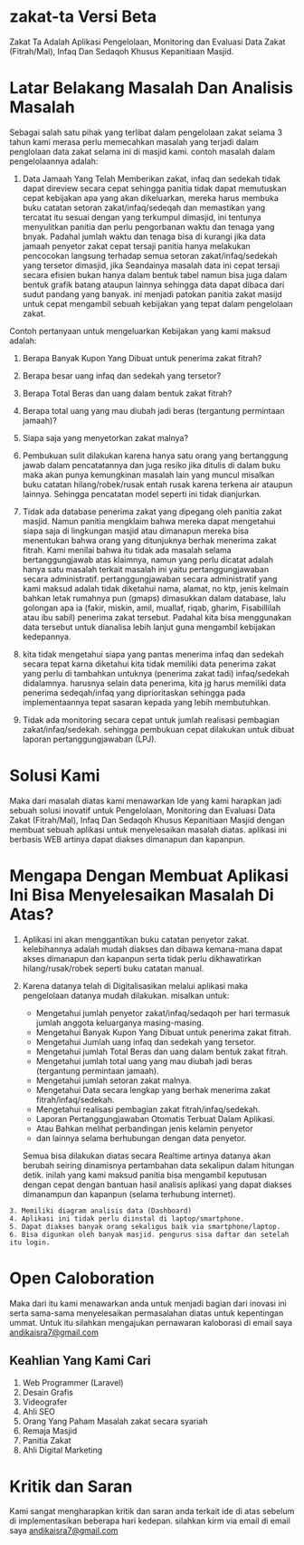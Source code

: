 # zakat-ta Versi Beta
Zakat Ta Adalah Aplikasi Pengelolaan, Monitoring dan Evaluasi Data Zakat (Fitrah/Mal), Infaq Dan Sedaqoh Khusus Kepanitiaan Masjid.

# Latar Belakang Masalah Dan Analisis Masalah

Sebagai salah satu pihak yang terlibat dalam pengelolaan zakat selama 3 tahun kami merasa perlu memecahkan masalah yang terjadi dalam penglolaan data zakat selama ini di masjid kami. contoh masalah dalam pengelolaannya adalah:

1. Data Jamaah Yang Telah Memberikan zakat, infaq dan sedekah tidak dapat direview secara cepat sehingga panitia tidak dapat memutuskan cepat kebijakan apa yang akan dikeluarkan, mereka harus membuka buku catatan setoran zakat/infaq/sedeqah dan memastikan yang tercatat itu sesuai dengan yang terkumpul dimasjid, ini tentunya menyulitkan panitia dan perlu pengorbanan waktu dan tenaga yang bnyak. Padahal jumlah waktu dan tenaga bisa di kurangi jika data jamaah penyetor zakat cepat tersaji panitia hanya melakukan pencocokan langsung terhadap semua setoran zakat/infaq/sedekah yang tersetor dimasjid, jika Seandainya masalah data ini cepat tersaji secara efisien bukan hanya dalam bentuk tabel namun bisa juga dalam bentuk grafik batang ataupun lainnya sehingga data dapat dibaca dari sudut pandang yang banyak. ini menjadi patokan panitia zakat masijd untuk cepat mengambil sebuah kebijakan yang tepat dalam pengelolaan zakat.
  
  Contoh pertanyaan untuk mengeluarkan Kebijakan yang kami maksud adalah:
  1. Berapa Banyak Kupon Yang Dibuat untuk penerima zakat fitrah?
  2. Berapa besar uang infaq dan sedekah yang tersetor?
  3. Berapa Total Beras dan uang dalam bentuk zakat fitrah?
  4. Berapa total uang yang mau diubah jadi beras (tergantung permintaan jamaah)?
  5. Siapa saja yang menyetorkan zakat malnya?

2. Pembukuan sulit dilakukan karena hanya satu orang yang bertanggung jawab dalam pencatatannya dan juga resiko jika ditulis di dalam buku maka akan punya kemungkinan masalah lain yang muncul misalkan buku catatan hilang/robek/rusak entah rusak karena terkena air ataupun lainnya. Sehingga pencatatan model seperti ini tidak dianjurkan.

3. Tidak ada database penerima zakat yang dipegang oleh panitia zakat masjid. Namun panitia mengklaim bahwa mereka dapat mengetahui siapa saja di lingkungan masjid atau dimanapun mereka bisa menentukan bahwa orang yang ditunjuknya berhak menerima zakat fitrah. Kami menilai bahwa itu tidak ada masalah selama bertanggungjawab atas klaimnya, namun yang perlu dicatat adalah hanya satu masalah terkait masalah ini yaitu pertanggungjawaban secara administratif. pertanggungjawaban secara administratif yang kami maksud adalah tidak diketahui nama, alamat, no ktp, jenis kelmain bahkan letak rumahnya pun (gmaps) dimasukkan dalam database, lalu golongan apa ia (fakir, miskin, amil, muallaf, riqab, gharim, Fisabillilah atau ibu sabil) penerima zakat tersebut. Padahal kita bisa menggunakan data tersebut untuk dianalisa lebih lanjut guna mengambil kebijakan kedepannya. 

4. kita tidak mengetahui siapa yang pantas menerima infaq dan sedekah secara tepat karna diketahui kita tidak memiliki data penerima zakat yang perlu di tambahkan untuknya (penerima zakat tadi) infaq/sedekah didalamnya. harusnya selain data penerima, kita jg harus memiliki data penerima sedeqah/infaq yang diprioritaskan sehingga pada implementaannya tepat sasaran kepada yang lebih membutuhkan.

5. Tidak ada monitoring secara cepat untuk jumlah realisasi pembagian zakat/infaq/sedekah. sehingga pembukuan cepat dilakukan untuk dibuat laporan pertanggungjawaban (LPJ).


# Solusi Kami

Maka dari masalah diatas kami menawarkan Ide yang kami harapkan jadi sebuah solusi inovatif untuk Pengelolaan, Monitoring dan Evaluasi Data Zakat (Fitrah/Mal), Infaq Dan Sedaqoh Khusus Kepanitiaan Masjid dengan membuat sebuah aplikasi untuk menyelesaikan masalah diatas. aplikasi ini berbasis WEB artinya dapat diakses dimanapun dan kapanpun.

# Mengapa Dengan Membuat Aplikasi Ini Bisa Menyelesaikan Masalah Di Atas?

  1. Aplikasi ini akan menggantikan buku catatan penyetor zakat. kelebihannya adalah mudah diakses dan dibawa kemana-mana dapat akses        dimanapun dan kapanpun serta tidak perlu dikhawatirkan hilang/rusak/robek seperti buku catatan manual.
  
  2. Karena datanya telah di Digitalisasikan melalui aplikasi maka pengelolaan datanya mudah dilakukan. 
     misalkan untuk:
     - Mengetahui jumlah penyetor zakat/infaq/sedaqoh per hari termasuk jumlah anggota keluarganya masing-masing.
     - Mengetahui Banyak Kupon Yang Dibuat untuk penerima zakat fitrah.
     - Mengetahui Jumlah uang infaq dan sedekah yang tersetor.
     - Mengetahui jumlah Total Beras dan uang dalam bentuk zakat fitrah.
     - Mengetahui jumlah total uang yang mau diubah jadi beras (tergantung permintaan jamaah).
     - Mengetahui jumlah setoran zakat malnya.
     - Mengetahui Data secara lengkap yang berhak menerima zakat fitrah/infaq/sedekah.
     - Mengetahui realisasi pembagian zakat fitrah/infaq/sedekah.
     - Laporan Pertanggungjawaban Otomatis Terbuat Dalam Aplikasi.
     - Atau Bahkan melihat perbandingan jenis kelamin penyetor
     - dan lainnya selama berhubungan dengan data penyetor.
     
     Semua bisa dilakukan diatas secara Realtime artinya datanya akan berubah seiring dinamisnya pertambahan data sekalipun dalam      hitungan detik. inilah yang kami maksud panitia bisa mengambil keputusan dengan cepat dengan bantuan hasil analisis aplikasi yang dapat diakses dimanampun dan kapanpun (selama terhubung internet).
    
    3. Memiliki diagram analisis data (Dashboard)
    4. Aplikasi ini tidak perlu diinstal di laptop/smartphone. 
    5. Dapat diakses banyak orang sekaligus baik via smartphone/laptop.
    6. Bisa digunkan oleh banyak masjid. pengurus sisa daftar dan setelah itu login.
    

# Open Caloboration
Maka dari itu kami menawarkan anda untuk menjadi bagian dari inovasi ini serta sama-sama menyelesaikan permasalahan diatas untuk kepentingan ummat. Untuk itu silahkan mengajukan pernawaran kaloborasi di email saya andikaisra7@gmail.com

## Keahlian Yang Kami Cari
   1. Web Programmer (Laravel)
   2. Desain Grafis
   3. Videografer
   4. Ahli SEO
   5. Orang Yang Paham Masalah zakat secara syariah
   6. Remaja Masjid
   7. Panitia Zakat
   8. Ahli Digital Marketing
   
# Kritik dan Saran
Kami sangat mengharapkan kritik dan saran anda terkait ide di atas sebelum di implementasikan beberapa hari kedepan. silahkan kirm via email di email saya andikaisra7@gmail.com
